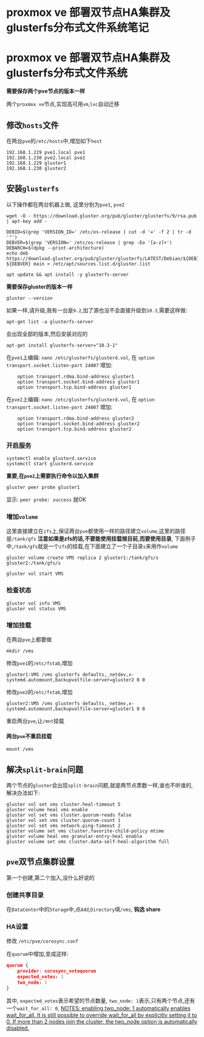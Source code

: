 # proxmox ve 部署双节点HA集群及glusterfs分布式文件系统笔记


# proxmox ve 部署双节点HA集群及glusterfs分布式文件系统

**需要保存两个pve节点的版本一样**

两个`proxmox ve`节点,实现高可用`vm`,`lxc`自动迁移

## 修改`hosts`文件

在两台`pve`的`/etc/hosts`中,增加如下`host`

```text
192.168.1.229 pve1.local pve1
192.168.1.230 pve2.local pve2
192.168.1.229 gluster1
192.168.1.230 gluster2
```

## 安装`glusterfs`

以下操作都在两台机器上做, 这里分别为`pve1`, `pve2`

```shell
wget -O - https://download.gluster.org/pub/gluster/glusterfs/9/rsa.pub | apt-key add -

DEBID=$(grep 'VERSION_ID=' /etc/os-release | cut -d '=' -f 2 | tr -d '"')
DEBVER=$(grep 'VERSION=' /etc/os-release | grep -Eo '[a-z]+')
DEBARCH=$(dpkg --print-architecture)
echo deb https://download.gluster.org/pub/gluster/glusterfs/LATEST/Debian/${DEBID}/${DEBARCH}/apt ${DEBVER} main > /etc/apt/sources.list.d/gluster.list

apt update && apt install -y glusterfs-server
```

**需要保存gluster的版本一样**

```shell
gluster --version
```

如果一样,请升级,我有一台是`9.2`,加了源也没不会直接升级到`10.3`,需要这样做:

```shell
apt-get list -a glusterfs-server
```

会出现全部的版本,然后安装对应的

```shell
apt-get install glusterfs-server="10.3-1"
```

在`pve1`上编辑: `nano /etc/glusterfs/glusterd.vol`, 在 `option transport.socket.listen-port 24007` 增加:

```text
    option transport.rdma.bind-address gluster1
    option transport.socket.bind-address gluster1
    option transport.tcp.bind-address gluster1
```

在`pve2`上编辑: `nano /etc/glusterfs/glusterd.vol`, 在 `option transport.socket.listen-port 24007` 增加:

```text
    option transport.rdma.bind-address gluster2
    option transport.socket.bind-address gluster2
    option transport.tcp.bind-address gluster2
```

### 开启服务

```shell
systemctl enable glusterd.service
systemctl start glusterd.service
```

**重要,在`pve2`上需要执行命令以加入集群**

```shell
gluster peer probe gluster1
```

显示: `peer probe: success` 就OK

### 增加`volume`

这里直接建立在`zfs`上,保证两台`pve`都使用一样的路径建立`volume`,这里的路径是`/tank/gfs`
**注意如果是zfs的话,不要能使用挂载根目前,而要使用目录**, 下面例子中,`/tank/gfs`就是一个`zfs`的挂载,在下面建立了一个子目录`s`来用作`volume`

```shell
gluster volume create VMS replica 2 gluster1:/tank/gfs/s gluster2:/tank/gfs/s

gluster vol start VMS
```

### 检查状态

```shell
gluster vol info VMS
gluster vol status VMS
```

### 增加挂载

在两台`pve`上都要做
```shell
mkdir /vms
```

修改`pve1`的`/etc/fstab`,增加

```text
gluster1:VMS /vms glusterfs defaults,_netdev,x-systemd.automount,backupvolfile-server=gluster2 0 0
```

修改`pve2`的`/etc/fstab`,增加

```text
gluster2:VMS /vms glusterfs defaults,_netdev,x-systemd.automount,backupvolfile-server=gluster1 0 0
```

重启两台`pve`,让`/mnt`挂载

#### 两台`pve`不重启挂载

```shell
mount /vms
```

## 解决`split-brain`问题

两个节点的`gluster`会出现`split-brain`问题,就是两节点票数一样,谁也不听谁的,解决办法如下:

```shell
gluster vol set vms cluster.heal-timeout 5
gluster volume heal vms enable
gluster vol set vms cluster.quorum-reads false
gluster vol set vms cluster.quorum-count 1
gluster vol set vms network.ping-timeout 2
gluster volume set vms cluster.favorite-child-policy mtime
gluster volume heal vms granular-entry-heal enable
gluster volume set vms cluster.data-self-heal-algorithm full
```

## `pve`双节点集群设置

第一个创建,第二个加入,没什么好说的

### 创建共享目录

在`DataCenter`中的`Storage`中,点`Add`,`Directory`填`/vms`, **钩选 share**

### HA设置

修改 `/etc/pve/corosync.conf`

在`quorum`中增加,变成这样:

```json
quorum {
    provider: corosync_votequorum
    expected_votes: 1
    two_node: 1
}
```
其中, `expected_votes`表示希望的节点数量, `two_node: 1`表示,只有两个节点,还有一个`wait_for_all: 0`, [NOTES: enabling two_node: 1 automatically enables wait_for_all. It is still possible to override wait_for_all by explicitly setting it to 0. If more than 2 nodes join the cluster, the two_node option is automatically disabled.](https://www.systutorials.com/docs/linux/man/5-votequorum/)

